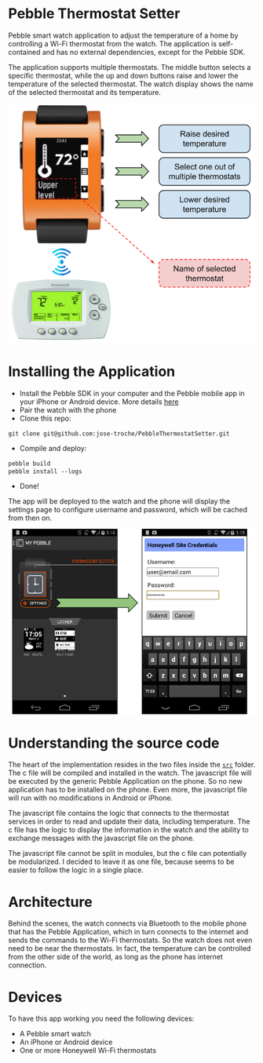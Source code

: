 Pebble Thermostat Setter
========================

Pebble smart watch application to adjust the temperature of a home by controlling a Wi-Fi thermostat from the watch. The application is self-contained and has no external dependencies, except for the Pebble SDK.

The application supports multiple thermostats. The middle button selects a specific thermostat, while the up and down buttons raise and lower the temperature of the selected thermostat. The watch display shows the name of the selected thermostat and its temperature.

![Watch App](https://raw.githubusercontent.com/jose-troche/Documentation/master/PebbleThermostatSetter/PebbleThermostatSetterDiagram.png)


Installing the Application
==========================

* Install the Pebble SDK in your computer and the Pebble mobile app in your iPhone or Android device. More details [here](https://developer.getpebble.com/download-sdk)
* Pair the watch with the phone
* Clone this repo:
```
git clone git@github.com:jose-troche/PebbleThermostatSetter.git
```
* Compile and deploy:
```
pebble build
pebble install --logs
```
* Done!

The app will be deployed to the watch and the phone will display the settings page to configure username and password, which will be cached from then on.

![Mobile App](https://raw.githubusercontent.com/jose-troche/Documentation/master/PebbleThermostatSetter/ConfigurationSettings.png)

Understanding the source code
=============================
The heart of the implementation resides in the two files inside the [`src`](https://github.com/jose-troche/PebbleThermostatSetter/tree/master/src) folder. The c file will be compiled and installed in the watch. The javascript file will be executed by the generic Pebble Application on the phone. So no new application has to be installed on the phone. Even more, the javascript file will run with no modifications in Android or iPhone.

The javascript file contains the logic that connects to the thermostat services in order to read and update their data, including temperature. The c file has the logic to display the information in the watch and the ability to exchange messages with the javascript file on the phone.

The javascript file cannot be split in modules, but the c file can potentially be modularized. I decided to leave it as one file, because seems to be easier to follow the logic in a single place.

Architecture
============
Behind the scenes, the watch connects via Bluetooth to the mobile phone that has the Pebble Application, which in turn connects to the internet and sends the commands to the Wi-Fi thermostats. So the watch does not even need to be near the thermostats. In fact, the temperature can be controlled from the other side of the world, as long as the phone has internet connection.

Devices
=======
To have this app working you need the following devices:
* A Pebble smart watch
* An iPhone or Android device
* One or more Honeywell Wi-Fi thermostats

